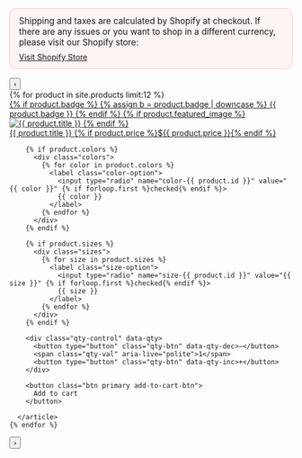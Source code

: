 <div class="shop-notice">
  <p>Shipping and taxes are calculated by Shopify at checkout. If there are any issues or you want to shop in a different currency, please visit our Shopify store:</p>
  <a class="btn primary" href="https://teammacuga.myshopify.com" target="_blank" rel="noopener">Visit Shopify Store</a>
</div>

<div id="merch-carousel" class="tm-carousel" data-carousel>
  <button class="tm-arrow prev" aria-label="Previous" data-prev>‹</button>

  <div class="tm-track" data-track tabindex="0">
    {% for product in site.products limit:12 %}
      <article class="tm-card" 
               data-product-id="{{ product.id }}" 
               data-price="{{ product.price }}"
               data-variant-ids='{{ product.variant_ids | jsonify }}'>
        <a class="tm-link" href="{{ product.external_url | default: product.url | relative_url }}" {% if product.external_url %}target="_blank" rel="noopener"{% endif %}>
          <div class="tm-imgwrap">
            {% if product.badge %}
              {% assign b = product.badge | downcase %}
              <span class="img-badge
                {% if b contains 'collab' %}collab
                {% elsif b contains 'new' %}badge-new
                {% elsif b contains 'best' %}badge-bestseller{% endif %}">
                {{ product.badge }}
              </span>
            {% endif %}
            {% if product.featured_image %}
              <img src="{{ product.featured_image | relative_url }}" alt="{{ product.title }}">
            {% endif %}
          </div>
          <div class="tm-meta">
            <span class="tm-name">{{ product.title }}</span>
            {% if product.price %}<span class="tm-price">${{ product.price }}</span>{% endif %}
          </div>
        </a>

        {% if product.colors %}
          <div class="colors">
            {% for color in product.colors %}
              <label class="color-option">
                <input type="radio" name="color-{{ product.id }}" value="{{ color }}" {% if forloop.first %}checked{% endif %}>
                {{ color }}
              </label>
            {% endfor %}
          </div>
        {% endif %}

        {% if product.sizes %}
          <div class="sizes">
            {% for size in product.sizes %}
              <label class="size-option">
                <input type="radio" name="size-{{ product.id }}" value="{{ size }}" {% if forloop.first %}checked{% endif %}>
                {{ size }}
              </label>
            {% endfor %}
          </div>
        {% endif %}

        <div class="qty-control" data-qty>
          <button type="button" class="qty-btn" data-qty-dec>−</button>
          <span class="qty-val" aria-live="polite">1</span>
          <button type="button" class="qty-btn" data-qty-inc>+</button>
        </div>

        <button class="btn primary add-to-cart-btn">
          Add to cart
        </button>

      </article>
    {% endfor %}
  </div>

  <button class="tm-arrow next" aria-label="Next" data-next>›</button>
  <div class="tm-dots" data-dots aria-label="Carousel pagination"></div>
</div>

<script>
(function(){
  const root  = document.getElementById('merch-carousel');
  if(!root) return;
  const track = root.querySelector('[data-track]');
  const prev  = root.querySelector('[data-prev]');
  const next  = root.querySelector('[data-next]');
  const dotsWrap = root.querySelector('[data-dots]');

  function pageWidth(){ return track.clientWidth; }
  function maxScroll(){ return track.scrollWidth - track.clientWidth; }
  function pages(){ return Math.max(1, Math.ceil(track.scrollWidth / pageWidth())); }
  function currentPage(){ return Math.round(track.scrollLeft / pageWidth()); }
  function goTo(page){
    const clamped = Math.max(0, Math.min(page, pages()-1));
    track.scrollTo({ left: clamped * pageWidth(), behavior:'smooth' });
  }
  function update(){
    const p = currentPage(), total = pages();
    prev.disabled = (track.scrollLeft <= 0);
    next.disabled = (track.scrollLeft >= maxScroll() - 1);
    dotsWrap.innerHTML = '';
    for(let i=0;i<total;i++){
      const b = document.createElement('button');
      if(i===p) b.setAttribute('aria-current','true');
      b.addEventListener('click', ()=>goTo(i));
      dotsWrap.appendChild(b);
    }
  }
  prev.addEventListener('click', ()=>goTo(currentPage()-1));
  next.addEventListener('click', ()=>goTo(currentPage()+1));
  track.addEventListener('scroll', ()=>{ window.requestAnimationFrame(update); }, { passive:true });
  window.addEventListener('resize', update);
  update();

  // Quantity stepper
  root.querySelectorAll('.qty-control').forEach(qtyWrap=>{
    qtyWrap.addEventListener('click', e=>{
      const dec = e.target.closest('[data-qty-dec]');
      const inc = e.target.closest('[data-qty-inc]');
      if(!dec && !inc) return;
      const valEl = qtyWrap.querySelector('.qty-val');
      let n = parseInt(valEl.textContent||'1',10);
      n += inc?1:-1;
      n = Math.max(1,Math.min(99,n));
      valEl.textContent = n;
    });
  });

  // Add-to-cart per product with variant support
  root.querySelectorAll('.add-to-cart-btn').forEach(btn=>{
    btn.addEventListener('click', ()=>{
      const card = btn.closest('.tm-card');
      const productId = card.dataset.productId;
      const qty = parseInt(card.querySelector('.qty-val').textContent||'1',10);
      const selectedColor = card.querySelector('input[name="color-'+productId+'"]:checked')?.value;
      const selectedSize = card.querySelector('input[name="size-'+productId+'"]:checked')?.value;
      const price = card.dataset.price;
      const title = card.querySelector('.tm-name').textContent;
      const img = card.querySelector('img')?.src;

      // Get correct variant ID
      const variantIds = JSON.parse(card.dataset.variantIds || '{}');
      const variantKey = `${selectedColor}|${selectedSize}`;
      const variantId = variantIds[variantKey] || productId;

      window.dispatchEvent(new CustomEvent('tm:add', { detail:{
        id: variantId,
        qty,
        price,
        title,
        color: selectedColor,
        size: selectedSize,
        img
      }}));
    });
  });
})();
</script>

<style>
.shop-notice{
  background:#fdf4f4; border:1px solid #f5c2c7; padding:12px 16px; border-radius:12px; margin-bottom:1rem;
}
.shop-notice p{ margin:0 0 .5rem; font-size:.95rem; }
.shop-notice .btn{ display:inline-block; }
</style>
